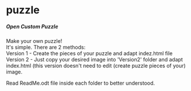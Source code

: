 # puzzle
<h5>Open Custom Puzzle</h5>
Make your own puzzle!</br>
It's simple. There are 2 methods:</br>
Version 1 - Create the pieces of your puzzle and adapt indez.html file</br>
Version 2 - Just copy your desired image into 'Version2' folder and adapt index.html (this version doesn't need to edit (create puzzle pieces of your) image.

Read ReadMe.odt file inside each folder to better understood.
